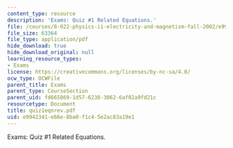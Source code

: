 ```yaml
---
content_type: resource
description: 'Exams: Quiz #1 Related Equations.'
file: /courses/8-022-physics-ii-electricity-and-magnetism-fall-2002/e9942341e66e8ba0f1c45e2ac83a19e1_quiz1eqnrev.pdf
file_size: 63364
file_type: application/pdf
hide_download: true
hide_download_original: null
learning_resource_types:
- Exams
license: https://creativecommons.org/licenses/by-nc-sa/4.0/
ocw_type: OCWFile
parent_title: Exams
parent_type: CourseSection
parent_uid: fd665869-1d57-6230-3062-6af02a9fd21c
resourcetype: Document
title: quiz1eqnrev.pdf
uid: e9942341-e66e-8ba0-f1c4-5e2ac83a19e1
---
```

Exams: Quiz #1 Related Equations.